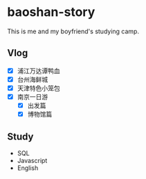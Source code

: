# baoshan-story

This is me and my boyfriend's studying camp.

## Vlog

- [x] 浦江万达谭鸭血
- [x] 台州海鲜城
- [x] 天津特色小笼包
- [x] 南京一日游
  - [x] 出发篇
  - [x] 博物馆篇
  
## Study

- SQL
- Javascript
- English
